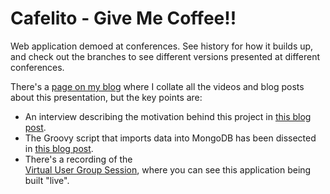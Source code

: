 Cafelito - Give Me Coffee!!
========

Web application demoed at conferences.  See history for how it builds up, and check out the branches to see different versions presented at different conferences.

There's a [page on my blog](http://trishagee.github.io/presentation/angularjs_html5_groovy_java_mongodb_wcpgw/) where I collate all the videos and blog posts about this presentation, but the key points are:

 - An interview describing the motivation behind this project in [this blog post](http://trishagee.github.io/presentation/interview_at_goto_chicago/).
 - The Groovy script that imports data into MongoDB has been dissected in 
[this blog post](http://trishagee.github.io/post/groovy_import_to_mongodb/).
 - There's a recording of the  
[Virtual User Group Session](http://virtualjug.com/html5-angularjs-groovy-java-and-mongodb-all-together-what-could-go-wrong/), 
where you can see this application being built "live". 
